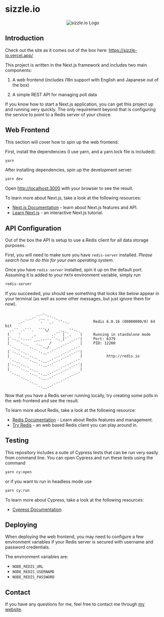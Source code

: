 # **sizzle.io**
<p align="center">
  <img src="https://sizzle-io.vercel.app/images/favicon.ico" alt="sizzle.io Logo"/>
</p>

## Introduction

Check out the site as it comes out of the box here: https://sizzle-io.vercel.app/

This project is written in the Next.js framework and includes two main components:

1. A web frontend (includes i18n support with English and Japanese out of the box)

2. A simple REST API for managing poll data

If you know how to start a Next.js application, you can get this project up and running very quickly. The only requirement beyond that is configuring the service to point to a Redis server of your choice.

## Web Frontend
This section will cover how to spin up the web frontend.

First, install the dependencies (I use yarn, and a yarn.lock file is included):
```bash
yarn
```

After installing dependencies, spin up the development server:

```bash
yarn dev
```

Open [http://localhost:3000](http://localhost:3000) with your browser to see the result.


To learn more about Next.js, take a look at the following resources:

- [Next.js Documentation](https://nextjs.org/docs) - learn about Next.js features and API.
- [Learn Next.js](https://nextjs.org/learn) - an interactive Next.js tutorial.

## API Configuration
Out of the box the API is setup to use a Redis client for all data storage purposes. 

First, you will need to make sure you have `redis-server` installed. *Please search how to do this for your own operating system.*

Once you have `redis-server` installed, spin it up on the default port. Assuming it is added to your `PATH` environment variable, simply run 

```bash
redis-server
```
If you succeeded, you should see something that looks like below appear in your terminal (as well as some other messages, but just ignore them for now).

```
                _._                                                  
           _.-``__ ''-._                                             
      _.-``    `.  `_.  ''-._           Redis 6.0.16 (00000000/0) 64 bit
  .-`` .-```.  ```\/    _.,_ ''-._                                   
 (    '      ,       .-`  | `,    )     Running in standalone mode
 |`-._`-...-` __...-.``-._|'` _.-'|     Port: 6379
 |    `-._   `._    /     _.-'    |     PID: 12260
  `-._    `-._  `-./  _.-'    _.-'                                   
 |`-._`-._    `-.__.-'    _.-'_.-'|                                  
 |    `-._`-._        _.-'_.-'    |           http://redis.io        
  `-._    `-._`-.__.-'_.-'    _.-'                                   
 |`-._`-._    `-.__.-'    _.-'_.-'|                                  
 |    `-._`-._        _.-'_.-'    |                                  
  `-._    `-._`-.__.-'_.-'    _.-'                                   
      `-._    `-.__.-'    _.-'                                       
          `-._        _.-'                                           
              `-.__.-'                                               

```
Now that you have a Redis server running locally, try creating some polls in the web frontend and see the result.

To learn more about Redis, take a look at the following resource:

- [Redis Documentation](https://redis.io/docs/) - Learn about Redis features and management.
- [Try Redis](https://try.redis.io/) - an web based Redis client you can play around in.

## Testing

This repository includes a suite of Cypress tests that can be run very easily from command line. You can open Cypress and run these tests using the command
```bash
yarn cy:open
```
or if you want to run in headless mode use
```bash
yarn cy:run
```
To learn more about Cypress, take a look at the following resources:
- [Cypress Documentation](https://docs.cypress.io/guides/overview/why-cypress)

## Deploying

When deploying the web frontend, you may need to configure a few environment variables if your Redis server is secured with username and password credentials.

The environment variables are:

- `NODE_REDIS_URL`
- `NODE_REDIS_USERNAME`
- `NODE_REDIS_PASSWORD`

## Contact

If you have any questions for me, feel free to contact me through [my website](https://www.davidjonesdev.com/contact).
